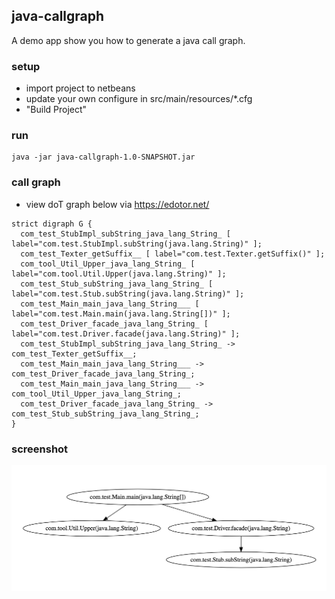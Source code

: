 ## java-callgraph
A demo app show you how to generate a java call graph.

### setup
- import project to netbeans
- update your own configure in src/main/resources/*.cfg
- "Build Project"


### run
```
java -jar java-callgraph-1.0-SNAPSHOT.jar
```

### call graph
- view doT graph below via https://edotor.net/
```
strict digraph G {
  com_test_StubImpl_subString_java_lang_String_ [ label="com.test.StubImpl.subString(java.lang.String)" ];
  com_test_Texter_getSuffix__ [ label="com.test.Texter.getSuffix()" ];
  com_tool_Util_Upper_java_lang_String_ [ label="com.tool.Util.Upper(java.lang.String)" ];
  com_test_Stub_subString_java_lang_String_ [ label="com.test.Stub.subString(java.lang.String)" ];
  com_test_Main_main_java_lang_String___ [ label="com.test.Main.main(java.lang.String[])" ];
  com_test_Driver_facade_java_lang_String_ [ label="com.test.Driver.facade(java.lang.String)" ];
  com_test_StubImpl_subString_java_lang_String_ -> com_test_Texter_getSuffix__;
  com_test_Main_main_java_lang_String___ -> com_test_Driver_facade_java_lang_String_;
  com_test_Main_main_java_lang_String___ -> com_tool_Util_Upper_java_lang_String_;
  com_test_Driver_facade_java_lang_String_ -> com_test_Stub_subString_java_lang_String_;
}
```

### screenshot
![image](./src/main/resources/screenshot.png)
